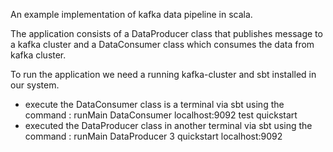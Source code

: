 An example implementation of kafka data pipeline in scala.

The application consists of a DataProducer class that publishes message to a kafka cluster and a DataConsumer class which consumes the data from kafka cluster.

To run the application we need a running kafka-cluster and sbt installed in our system.
  *  execute the DataConsumer class is a terminal via sbt using the command : runMain DataConsumer localhost:9092 test quickstart
  *  executed the DataProducer class in another terminal via sbt using the command : runMain DataProducer 3 quickstart localhost:9092
 
